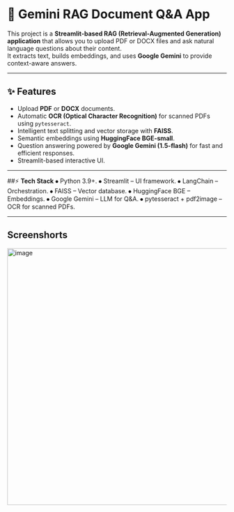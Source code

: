 # 📄 Gemini RAG Document Q&A App

This project is a **Streamlit-based RAG (Retrieval-Augmented Generation) application** that allows you to upload PDF or DOCX files and ask natural language questions about their content.  
It extracts text, builds embeddings, and uses **Google Gemini** to provide context-aware answers.  

---

## ✨ Features
- Upload **PDF** or **DOCX** documents.
- Automatic **OCR (Optical Character Recognition)** for scanned PDFs using `pytesseract`.
- Intelligent text splitting and vector storage with **FAISS**.
- Semantic embeddings using **HuggingFace BGE-small**.
- Question answering powered by **Google Gemini (1.5-flash)** for fast and efficient responses.
- Streamlit-based interactive UI.

---

##⚡ **Tech Stack**
⦁	Python 3.9+.
⦁	Streamlit – UI framework.
⦁	LangChain – Orchestration.
⦁	FAISS – Vector database.
⦁	HuggingFace BGE – Embeddings.
⦁	Google Gemini – LLM for Q&A.
⦁	pytesseract + pdf2image – OCR for scanned PDFs.

---

## Screenshorts


<img width="975" height="589" alt="image" src="https://github.com/user-attachments/assets/73a6d197-df92-4a7b-ba8b-6f7c72aefd69" />



